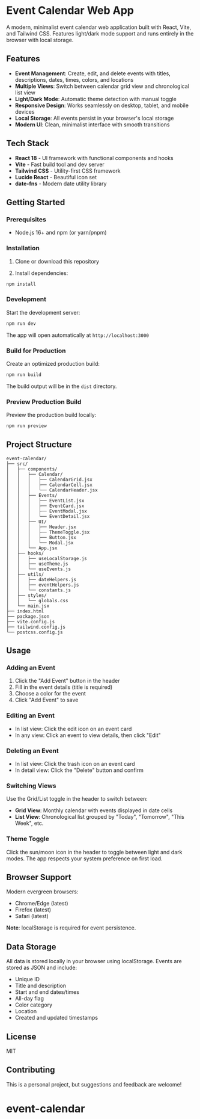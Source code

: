 # Event Calendar Web App

A modern, minimalist event calendar web application built with React, Vite, and Tailwind CSS. Features light/dark mode support and runs entirely in the browser with local storage.

## Features

- **Event Management**: Create, edit, and delete events with titles, descriptions, dates, times, colors, and locations
- **Multiple Views**: Switch between calendar grid view and chronological list view
- **Light/Dark Mode**: Automatic theme detection with manual toggle
- **Responsive Design**: Works seamlessly on desktop, tablet, and mobile devices
- **Local Storage**: All events persist in your browser's local storage
- **Modern UI**: Clean, minimalist interface with smooth transitions

## Tech Stack

- **React 18** - UI framework with functional components and hooks
- **Vite** - Fast build tool and dev server
- **Tailwind CSS** - Utility-first CSS framework
- **Lucide React** - Beautiful icon set
- **date-fns** - Modern date utility library

## Getting Started

### Prerequisites

- Node.js 16+ and npm (or yarn/pnpm)

### Installation

1. Clone or download this repository

2. Install dependencies:

```bash
npm install
```

### Development

Start the development server:

```bash
npm run dev
```

The app will open automatically at `http://localhost:3000`

### Build for Production

Create an optimized production build:

```bash
npm run build
```

The build output will be in the `dist` directory.

### Preview Production Build

Preview the production build locally:

```bash
npm run preview
```

## Project Structure

```
event-calendar/
├── src/
│   ├── components/
│   │   ├── Calendar/
│   │   │   ├── CalendarGrid.jsx
│   │   │   ├── CalendarCell.jsx
│   │   │   └── CalendarHeader.jsx
│   │   ├── Events/
│   │   │   ├── EventList.jsx
│   │   │   ├── EventCard.jsx
│   │   │   ├── EventModal.jsx
│   │   │   └── EventDetail.jsx
│   │   ├── UI/
│   │   │   ├── Header.jsx
│   │   │   ├── ThemeToggle.jsx
│   │   │   ├── Button.jsx
│   │   │   └── Modal.jsx
│   │   └── App.jsx
│   ├── hooks/
│   │   ├── useLocalStorage.js
│   │   ├── useTheme.js
│   │   └── useEvents.js
│   ├── utils/
│   │   ├── dateHelpers.js
│   │   ├── eventHelpers.js
│   │   └── constants.js
│   ├── styles/
│   │   └── globals.css
│   └── main.jsx
├── index.html
├── package.json
├── vite.config.js
├── tailwind.config.js
└── postcss.config.js
```

## Usage

### Adding an Event

1. Click the "Add Event" button in the header
2. Fill in the event details (title is required)
3. Choose a color for the event
4. Click "Add Event" to save

### Editing an Event

- In list view: Click the edit icon on an event card
- In any view: Click an event to view details, then click "Edit"

### Deleting an Event

- In list view: Click the trash icon on an event card
- In detail view: Click the "Delete" button and confirm

### Switching Views

Use the Grid/List toggle in the header to switch between:
- **Grid View**: Monthly calendar with events displayed in date cells
- **List View**: Chronological list grouped by "Today", "Tomorrow", "This Week", etc.

### Theme Toggle

Click the sun/moon icon in the header to toggle between light and dark modes. The app respects your system preference on first load.

## Browser Support

Modern evergreen browsers:
- Chrome/Edge (latest)
- Firefox (latest)
- Safari (latest)

**Note**: localStorage is required for event persistence.

## Data Storage

All data is stored locally in your browser using localStorage. Events are stored as JSON and include:

- Unique ID
- Title and description
- Start and end dates/times
- All-day flag
- Color category
- Location
- Created and updated timestamps

## License

MIT

## Contributing

This is a personal project, but suggestions and feedback are welcome!
# event-calendar
